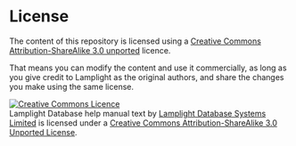 # License

The content of this repository is licensed using a 
[Creative Commons Attribution-ShareAlike 3.0 unported](href="http://creativecommons.org/licenses/by-sa/3.0/legalcode) licence.

That means you can modify the content and use it commercially, as long as you
give credit to Lamplight as the original authors, and share the changes 
you make using the same license.


<a rel="license" href="http://creativecommons.org/licenses/by-sa/3.0/deed.en_GB"><img alt="Creative Commons Licence" style="border-width:0" src="http://i.creativecommons.org/l/by-sa/3.0/88x31.png" /></a><br /><span xmlns:dct="http://purl.org/dc/terms/" property="dct:title">Lamplight Database help manual text</span> by <a xmlns:cc="http://creativecommons.org/ns#" href="https://github.com/mattparker/lamplighthelp" property="cc:attributionName" rel="cc:attributionURL">Lamplight Database Systems Limited</a> is licensed under a <a rel="license" href="http://creativecommons.org/licenses/by-sa/3.0/deed.en_GB">Creative Commons Attribution-ShareAlike 3.0 Unported License</a>.